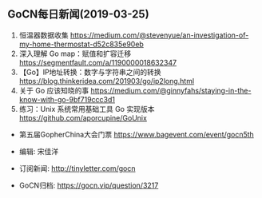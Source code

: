 ## GoCN每日新闻(2019-03-25)

1. 恒温器数据收集 https://medium.com/@stevenyue/an-investigation-of-my-home-thermostat-d52c835e90eb
2. 深入理解 Go map：赋值和扩容迁移 https://segmentfault.com/a/1190000018632347
3. 【Go】IP地址转换：数字与字符串之间的转换 https://blog.thinkeridea.com/201903/go/ip2long.html
4. 关于 Go 应该知晓的事 https://medium.com/@ginnyfahs/staying-in-the-know-with-go-9bf719ccc3d1
5. 练习：Unix 系统常用基础工具 Go 实现版本 https://github.com/aporcupine/GoUnix

- 第五届GopherChina大会门票 https://www.bagevent.com/event/gocn5th

- 编辑: 宋佳洋
- 订阅新闻: http://tinyletter.com/gocn
- GoCN归档: https://gocn.vip/question/3217
